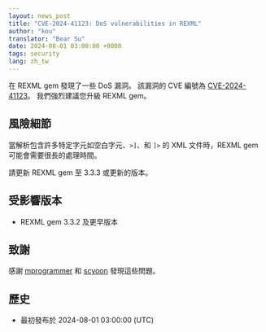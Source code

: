 ```yaml
---
layout: news_post
title: "CVE-2024-41123: DoS vulnerabilities in REXML"
author: "kou"
translator: "Bear Su"
date: 2024-08-01 03:00:00 +0000
tags: security
lang: zh_tw
---
```


在 REXML gem 發現了一些 DoS 漏洞。
該漏洞的 CVE 編號為 [CVE-2024-41123](https://www.cve.org/CVERecord?id=CVE-2024-41123)。
我們強烈建議您升級 REXML gem。

## 風險細節

當解析包含許多特定字元如空白字元、`>]`、和 `]>` 的 XML 文件時，REXML gem 可能會需要很長的處理時間。

請更新 REXML gem 至 3.3.3 或更新的版本。

## 受影響版本

* REXML gem 3.3.2 及更早版本

## 致謝

感謝 [mprogrammer](https://hackerone.com/mprogrammer) 和 [scyoon](https://hackerone.com/scyoon) 發現這些問題。

## 歷史

* 最初發布於 2024-08-01 03:00:00 (UTC)

